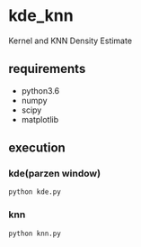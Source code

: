 # kde_knn
Kernel and KNN Density Estimate

## requirements

* python3.6
* numpy
* scipy
* matplotlib

## execution

### kde(parzen window)
```
python kde.py
```
### knn
```
python knn.py
```